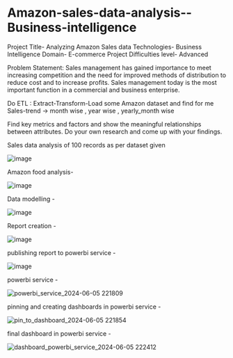 # Amazon-sales-data-analysis--Business-intelligence

Project Title- Analyzing Amazon Sales data
Technologies- Business Intelligence
Domain- E-commerce
Project Difficulties level- Advanced

Problem Statement:
Sales management has gained importance to meet increasing competition and the need
for improved methods of distribution to reduce cost and to increase profits. Sales
management today is the most important function in a commercial and business
enterprise.

Do ETL : Extract-Transform-Load some Amazon dataset and find for me
Sales-trend -> month wise , year wise , yearly_month wise

Find key metrics and factors and show the meaningful relationships between attributes.
Do your own research and come up with your findings.

Sales data analysis of 100 records as per dataset given

![image](https://github.com/user-attachments/assets/05d39b12-580d-4e41-af6f-353d4930f9b3)

Amazon food analysis- 

![image](https://github.com/user-attachments/assets/b3846411-407c-40a8-bab8-a0974ba3718d)


Data modelling -

![image](https://github.com/user-attachments/assets/d6ab2fb5-34db-4545-9694-4dbe4b749989)


Report creation - 

![image](https://github.com/user-attachments/assets/42adfdf5-6ea8-4d3b-87da-04e3ab7168f7)


publishing report to powerbi service -

![image](https://github.com/user-attachments/assets/6965f0b5-38c5-4fc6-970a-3e62e58fabde)


powerbi service - 

![powerbi_service_2024-06-05 221809](https://github.com/krishnan5307/Amazon-sales-data-analysis--Business-intelligence/assets/69358581/af6bc418-6ce5-42c1-8b9e-77c878e9e733)

pinning and creating dashboards in powerbi service - 

![pin_to_dashboard_2024-06-05 221854](https://github.com/krishnan5307/Amazon-sales-data-analysis--Business-intelligence/assets/69358581/acdcd0dc-5857-4f26-a333-77c90e8c2047)

final dashboard in powerbi service -

![dashboard_powerbi_service_2024-06-05 222412](https://github.com/krishnan5307/Amazon-sales-data-analysis--Business-intelligence/assets/69358581/dd6c4430-da49-46bf-9e6a-4891d058a6a2)




